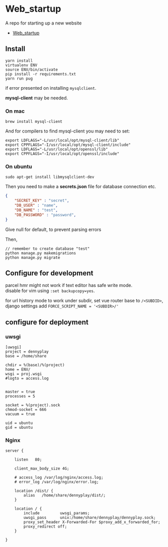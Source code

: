 # Web_startup
A repo for starting up a new website
- [Web_startup](#webstartup)

## Install

```shell
yarn install
virtualenv ENV
source ENV/bin/activate
pip install -r requirements.txt
yarn run pug
```

if error presented on installing `mysqlclient`.

**mysql-client** may be needed.

### On mac  <!-- omit in toc -->

`brew install mysql-client` 

And for compilers to find mysql-client you may need to set:

```shell
export LDFLAGS="-L/usr/local/opt/mysql-client/lib"
export CPPFLAGS="-I/usr/local/opt/mysql-client/include"
export LDFLAGS="-L/usr/local/opt/openssl/lib"
export CPPFLAGS="-I/usr/local/opt/openssl/include"
```

### On ubuntu <!-- omit in toc -->

`sudo apt-get install libmysqlclient-dev`

Then you need to make a **secrets.json** file for database connection etc.

```json
{
    "SECRET_KEY" : "secret",
    "DB_USER" : "name",
    "DB_NAME" : "test",
    "DB_PASSWORD" : "password",
}
```

Give null for default, to prevent parsing errors


Then,

```shell
// remember to create database "test"
python manage.py makemigrations
python manage.py migrate
```

## Configure for development

parcel hmr might not work if text editor has safe write mode.  
disable for vim using `:set backupcopy=yes`.

for url history mode to work under subdir, set vue router base to `/<SUBDID>`,  
django settings add `FORCE_SCRIPT_NAME = '<SUBDIR>/'`

## configure for deployment

### uwsgi <!-- omit in toc -->

```
[uwsgi]
project = dennyplay
base = /home/share

chdir = %(base)/%(project)
home = ENV/
wsgi = proj.wsgi
#logto = access.log


master = true
processes = 5

socket = %(project).sock
chmod-socket = 666
vacuum = true

uid = ubuntu
gid = ubuntu
```

### Nginx <!-- omit in toc -->

```nginx
server {

    listen   80;

    client_max_body_size 4G;

    # access_log /var/log/nginx/access.log;
    # error_log /var/log/nginx/error.log;

	location /dist/ {
        alias   /home/share/dennyplay/dist/;
    }

    location / {
        include         uwsgi_params;
        uwsgi_pass      unix:/home/share/dennyplay/dennyplay.sock;
        proxy_set_header X-Forwarded-For $proxy_add_x_forwarded_for;
        proxy_redirect off;
    }

}
```
